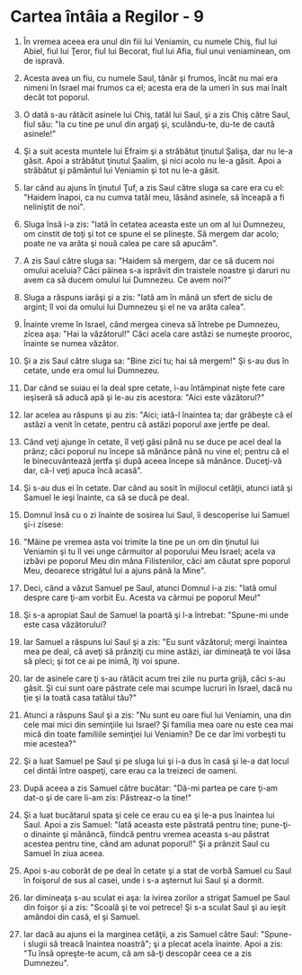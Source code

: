 # Cartea &#238;nt&#226;ia a Regilor - 9

1. În vremea aceea era unul din fiii lui Veniamin, cu numele Chiş, fiul lui Abiel, fiul lui Ţeror, fiul lui Becorat, fiul lui Afia, fiul unui veniaminean, om de ispravă. 

2. Acesta avea un fiu, cu numele Saul, tânăr şi frumos, încât nu mai era nimeni în Israel mai frumos ca el; acesta era de la umeri în sus mai înalt decât tot poporul. 

3. O dată s-au rătăcit asinele lui Chiş, tatăl lui Saul, şi a zis Chiş către Saul, fiul său: "Ia cu tine pe unul din argaţi şi, sculându-te, du-te de caută asinele!" 

4. Şi a suit acesta muntele lui Efraim şi a străbătut ţinutul Şalişa, dar nu le-a găsit. Apoi a străbătut ţinutul Şaalim, şi nici acolo nu le-a găsit. Apoi a străbătut şi pământul lui Veniamin şi tot nu le-a găsit. 

5. Iar când au ajuns în ţinutul Ţuf, a zis Saul către sluga sa care era cu el: "Haidem înapoi, ca nu cumva tatăl meu, lăsând asinele, să înceapă a fi neliniştit de noi". 

6. Sluga însă i-a zis: "Iată în cetatea aceasta este un om al lui Dumnezeu, om cinstit de toţi şi tot ce spune el se plineşte. Să mergem dar acolo; poate ne va arăta şi nouă calea pe care să apucăm". 

7. A zis Saul către sluga sa: "Haidem să mergem, dar ce să ducem noi omului aceluia? Căci pâinea s-a isprăvit din traistele noastre şi daruri nu avem ca să ducem omului lui Dumnezeu. Ce avem noi?" 

8. Sluga a răspuns iarăşi şi a zis: "Iată am în mână un sfert de siclu de argint; îl voi da omului lui Dumnezeu şi el ne va arăta calea". 

9. Înainte vreme în Israel, când mergea cineva să întrebe pe Dumnezeu, zicea aşa: "Hai la văzătorul!" Căci acela care astăzi se numeşte prooroc, înainte se numea văzător. 

10. Şi a zis Saul către sluga sa: "Bine zici tu; hai să mergem!" Şi s-au dus în cetate, unde era omul lui Dumnezeu. 

11. Dar când se suiau ei la deal spre cetate, i-au întâmpinat nişte fete care ieşiseră să aducă apă şi le-au zis acestora: "Aici este văzătorul?" 

12. Iar acelea au răspuns şi au zis: "Aici; iată-l înaintea ta; dar grăbeşte că el astăzi a venit în cetate, pentru că astăzi poporul axe jertfe pe deal. 

13. Când veţi ajunge în cetate, îl veţi găsi până nu se duce pe acel deal la prânz; căci poporul nu începe să mănânce până nu vine el; pentru că el le binecuvântează jertfa şi după aceea începe să mănânce. Duceţi-vă dar, că-l veţi apuca încă acasă". 

14. Şi s-au dus ei în cetate. Dar când au sosit în mijlocul cetăţii, atunci iată şi Samuel le ieşi înainte, ca să se ducă pe deal. 

15. Domnul însă cu o zi înainte de sosirea lui Saul, îi descoperise lui Samuel şi-i zisese: 

16. "Mâine pe vremea asta voi trimite la tine pe un om din ţinutul lui Veniamin şi tu îl vei unge cârmuitor al poporului Meu Israel; acela va izbăvi pe poporul Meu din mâna Filistenilor, căci am căutat spre poporul Meu, deoarece strigătul lui a ajuns până la Mine". 

17. Deci, când a văzut Samuel pe Saul, atunci Domnul i-a zis: "Iată omul despre care ţi-am vorbit Eu. Acesta va cârmui pe poporul Meu!" 

18. Şi s-a apropiat Saul de Samuel la poartă şi l-a întrebat: "Spune-mi unde este casa văzătorului? 

19. Iar Samuel a răspuns lui Saul şi a zis: "Eu sunt văzătorul; mergi înaintea mea pe deal, că aveţi să prânziţi cu mine astăzi, iar dimineaţă te voi lăsa să pleci; şi tot ce ai pe inimă, îţi voi spune. 

20. Iar de asinele care ţi s-au rătăcit acum trei zile nu purta grijă, căci s-au găsit. Şi cui sunt oare păstrate cele mai scumpe lucruri în Israel, dacă nu ţie şi la toată casa tatălui tău?" 

21. Atunci a răspuns Saul şi a zis: "Nu sunt eu oare fiul lui Veniamin, una din cele mai mici din seminţiile lui Israel? Şi familia mea oare nu este cea mai mică din toate familiile seminţiei lui Veniamin? De ce dar îmi vorbeşti tu mie acestea?" 

22. Şi a luat Samuel pe Saul şi pe sluga lui şi i-a dus în casă şi le-a dat locul cel dintâi între oaspeţi, care erau ca la treizeci de oameni. 

23. După aceea a zis Samuel către bucătar: "Dă-mi partea pe care ţi-am dat-o şi de care li-am zis: Păstreaz-o la tine!" 

24. Şi a luat bucătarul spata şi cele ce erau cu ea şi le-a pus înaintea lui Saul. Apoi a zis Samuel: "Iată aceasta este păstrată pentru tine; pune-ţi-o dinainte şi mănâncă, fiindcă pentru vremea aceasta s-au păstrat acestea pentru tine, când am adunat poporul!" Şi a prânzit Saul cu Samuel în ziua aceea. 

25. Apoi s-au coborât de pe deal în cetate şi a stat de vorbă Samuel cu Saul în foişorul de sus al casei, unde i s-a aşternut lui Saul şi a dormit. 

26. Iar dimineaţa s-au sculat ei aşa: la ivirea zorilor a strigat Samuel pe Saul din foişor şi a zis: "Scoală şi te voi petrece! Şi s-a sculat Saul şi au ieşit amândoi din casă, el şi Samuel. 

27. Iar dacă au ajuns ei la marginea cetăţii, a zis Samuel către Saul: "Spune-i slugii să treacă înaintea noastră"; şi a plecat acela înainte. Apoi a zis: "Tu însă opreşte-te acum, că am să-ţi descopăr ceea ce a zis Dumnezeu". 

